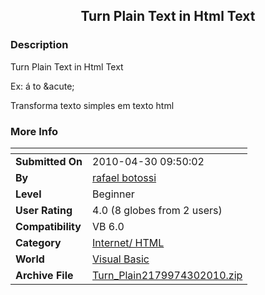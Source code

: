 ﻿<div align="center">

## Turn Plain Text in Html Text


</div>

### Description

Turn Plain Text in Html Text

Ex: &#225; to &amp;acute;

Transforma texto simples em texto html
 
### More Info
 


<span>             |<span>
---                |---
**Submitted On**   |2010-04-30 09:50:02
**By**             |[rafael botossi](https://github.com/Planet-Source-Code/PSCIndex/blob/master/ByAuthor/rafael-botossi.md)
**Level**          |Beginner
**User Rating**    |4.0 (8 globes from 2 users)
**Compatibility**  |VB 6\.0
**Category**       |[Internet/ HTML](https://github.com/Planet-Source-Code/PSCIndex/blob/master/ByCategory/internet-html__1-34.md)
**World**          |[Visual Basic](https://github.com/Planet-Source-Code/PSCIndex/blob/master/ByWorld/visual-basic.md)
**Archive File**   |[Turn\_Plain2179974302010\.zip](https://github.com/Planet-Source-Code/rafael-botossi-turn-plain-text-in-html-text__1-73104/archive/master.zip)








